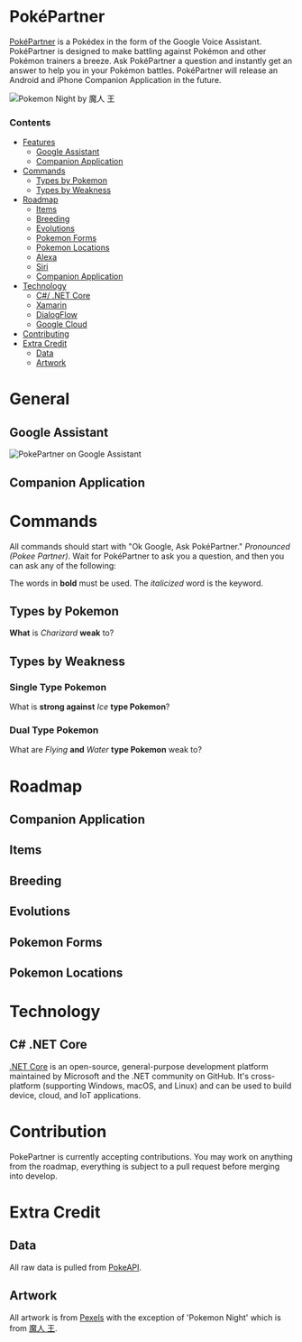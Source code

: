 # PokéPartner
[PokéPartner](https://www.pokepartner.co/) is a Pokédex in the form of the Google Voice Assistant. PokéPartner is designed to make battling against Pokémon and other Pokémon trainers a breeze. Ask PokéPartner a question and instantly get an answer to help you in your Pokémon battles. PokéPartner will release an Android and iPhone Companion Application in the future.

![Pokemon Night by 魔人 王](https://storage.googleapis.com/www.pokepartner.co/pokemon-night.jpg)

### Contents
* [Features](#)  
  * [Google Assistant](#)  
  * [Companion Application](#)  
* [Commands](#)  
  * [Types by Pokemon](#)
  * [Types by Weakness](#)
* [Roadmap](#)
  * [Items](#)
  * [Breeding](#)
  * [Evolutions](#)
  * [Pokemon Forms](#)
  * [Pokemon Locations](#)
  * [Alexa](#)
  * [Siri](#)
  * [Companion Application](#)
* [Technology](#)
  * [C#/ .NET Core](#)
  * [Xamarin](#)
  * [DialogFlow](#)
  * [Google Cloud](#)
* [Contributing](#)
* [Extra Credit](#)
  * [Data](#)
  * [Artwork](#)

# General
## Google Assistant
![PokePartner on Google Assistant](https://storage.googleapis.com/www.pokepartner.co/preview.gif)  


## Companion Application

# Commands
All commands should start with "Ok Google, Ask PokéPartner." *Pronounced (Pokee Partner)*. Wait for PokéPartner to ask you a question, and then you can ask any of the following:  

The words in **bold** must be used. The *italicized* word is the keyword.

## Types by Pokemon
**What** is *Charizard* **weak** to?

## Types by Weakness
### Single Type Pokemon
What is **strong against** *Ice* **type Pokemon**?  

### Dual Type Pokemon
What are *Flying* **and** *Water* **type Pokemon** weak to?

# Roadmap
## Companion Application
## Items
## Breeding
## Evolutions
## Pokemon Forms
## Pokemon Locations

# Technology
## C# .NET Core  
[.NET Core](https://dotnet.microsoft.com/download) is an open-source, general-purpose development platform maintained by Microsoft and the .NET community on GitHub. It's cross-platform (supporting Windows, macOS, and Linux) and can be used to build device, cloud, and IoT applications. 

# Contribution
PokePartner is currently accepting contributions. You may work on anything from the roadmap, everything is subject to a pull request before merging into develop. 

# Extra Credit
## Data
All raw data is pulled from [PokeAPI](https://pokeapi.co).

## Artwork
All artwork is from [Pexels](https://pexels.com) with the exception of 'Pokemon Night' which is from [魔人 王](https://www.artstation.com/joker-sheep).
